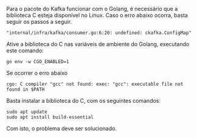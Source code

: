 Para o pacote do Kafka funcionar com o Golang, é necessário que a biblioteca C esteja disponível no Linux. Caso o erro abaixo ocorra, basta seguir os passos a seguir.
```
"internal/infra/kafka/consumer.go:6:20: undefined: ckafka.ConfigMap"
```
Ative a biblioteca do C nas variáveis de ambiente do Golang, executando este comando:
```
go env -w CGO_ENABLED=1
```
Se ocorrer o erro abaixo
```
cgo: C compiler "gcc" not found: exec: "gcc": executable file not found in $PATH
```
Basta instalar a biblioteca do C, com os seguintes comandos:
```
sudo apt update
sudo apt install build-essential
```
Com isto, o problema deve ser solucionado.